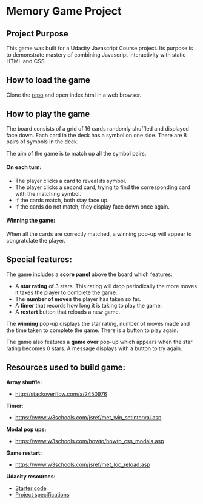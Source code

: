 # Memory Game Project


## Project Purpose

This game was built for a Udacity Javascript Course project. Its purpose is to demonstrate mastery of combining Javascript interactivity with static HTML and CSS.


## How to load the game

Clone the [repo](https://github.com/josephine-mattina/memory-game) and open index.html in a web browser.

## How to play the game

The board consists of a grid of 16 cards randomly shuffled and displayed face down. Each card in the deck has a symbol on one side. There are 8 pairs of symbols in the deck.

The aim of the game is to match up all the symbol pairs.

#### On each turn:

- The player clicks a card to reveal its symbol. 
- The player clicks a second card, trying to find the corresponding card with the matching symbol.
- If the cards match, both stay face up.
- If the cards do not match, they display face down once again.

#### Winning the game:

When all the cards are correctly matched, a winning pop-up will appear to congratulate the player.

## Special features:

The game includes a **score panel** above the board which features:
- A **star rating** of 3 stars. This rating will drop periodically the more moves it takes the player to complete the game.
- The **number of moves** the player has taken so far.
- A **timer** that records how long it is taking to play the game.
- A **restart** button that reloads a new game.

The **winning** pop-up displays the star rating, number of moves made and the time taken to complete the game. There is a button to play again.

The game also features a **game over** pop-up which appears when the star rating becomes 0 stars. A message displays with a button to try again.

## Resources used to build game:

**Array shuffle:**
- http://stackoverflow.com/a/2450976

**Timer:**
- https://www.w3schools.com/jsref/met_win_setinterval.asp

**Modal pop ups:**
- https://www.w3schools.com/howto/howto_css_modals.asp

**Game restart:**
- https://www.w3schools.com/jsref/met_loc_reload.asp

**Udacity resources:**
- [Starter code](https://github.com/udacity/fend-project-memory-game)
- [Project specifications](https://review.udacity.com/#!/rubrics/591/view)
